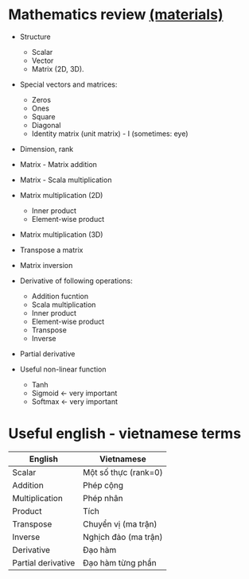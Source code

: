# Mathematics review [(materials)](http://www.atmos.washington.edu/~dennis/MatrixCalculus.pdf)

- Structure
  - Scalar
  - Vector
  - Matrix (2D, 3D).

- Special vectors and matrices:
  - Zeros
  - Ones
  - Square
  - Diagonal
  - Identity matrix (unit matrix) - I (sometimes: eye)

- Dimension, rank

- Matrix - Matrix addition

- Matrix - Scala multiplication

- Matrix multiplication (2D)
  - Inner product
  - Element-wise product
  
- Matrix multiplication (3D)

- Transpose a matrix

- Matrix inversion

- Derivative of following operations:
  - Addition fucntion
  - Scala multiplication
  - Inner product
  - Element-wise product
  - Transpose
  - Inverse
  
- Partial derivative

- Useful non-linear function
  - Tanh
  - Sigmoid <- very important
  - Softmax <- very important
 
# Useful english - vietnamese terms

English | Vietnamese 
--- | ---
Scalar | Một số thực (rank=0)
Addition | Phép cộng
Multiplication | Phép nhân
Product | Tích
Transpose | Chuyển vị (ma trận)
Inverse | Nghịch đảo (ma trận)
Derivative | Đạo hàm
Partial derivative | Đạo hàm từng phần

